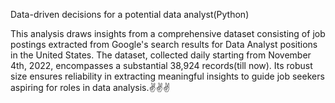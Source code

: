 Data-driven decisions for a potential data analyst(Python)

This analysis draws insights from a comprehensive dataset consisting of job postings extracted from Google's search results for Data Analyst positions in the United States. The dataset, collected daily starting from November 4th, 2022, encompasses a substantial 38,924 records(till now). Its robust size ensures reliability in extracting meaningful insights to guide job seekers aspiring for roles in data analysis.✌✌✌
